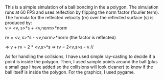 This is a simple simulation of a ball boncing in the a polygon.
The simulation runs at 60 FPS and uses relfection by flipping the norm factor (fourier term).
The formula for the reflected velocity (rv) over the reflected surface (s) is produced by:  
  v = <v, s>*s + <v,norm>*norm
  
  rv = <v, s>*s  - <v,norm>*norm  (the factor is reflected)
  
  => v + rv = 2 * <v,s>*s => rv = 2<v,s>s - v //
  
As for handling the collisions, I have used simple ray-casting to decide if a point is inside the polygon.
Then, I used sample points around the ball (plus a small gap I have added so the collisions will look cleaner) to know if the ball itself is inside the polygon.
For the graphics, I used pygame.
